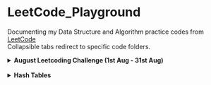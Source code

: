 # LeetCode_Playground

Documenting my Data Structure and Algorithm practice codes from [LeetCode](https://leetcode.com/explore/) <br>
Collapsible tabs redirect to specific code folders.

<details>
<summary> <b>August Leetcoding Challenge (1st Aug - 31st Aug)<b> </summary>

   [Day 1 : Detect Captial](https://github.com/Veerangana-Dash/LeetCode_Playground/tree/master/August%20Leetcoding%20Challenge/Detect%20Capital) <br>
   [Day 2 : Design Hashset](https://github.com/Veerangana-Dash/LeetCode_Playground/tree/master/August%20Leetcoding%20Challenge/Design%20Hashset) <br>
   [Day 3 : Valid Palindrome](https://github.com/Veerangana-Dash/LeetCode_Playground/tree/master/August%20Leetcoding%20Challenge/Valid%20Palindrome) <br>
   [Day 4 : Power of 4](https://github.com/Veerangana-Dash/LeetCode_Playground/tree/master/August%20Leetcoding%20Challenge/Power%20of%204) <br>
   [Day 5 : Add-Search Words](https://github.com/Veerangana-Dash/LeetCode_Playground/tree/master/August%20Leetcoding%20Challenge/Add-Search%20Word) <br>
   [Day 6 : Find Duplicates in Array](https://github.com/Veerangana-Dash/LeetCode_Playground/tree/master/August%20Leetcoding%20Challenge/Find%20Duplicates) <br>
   [Day 7 : Vertical Traversal of Binary Tree](https://github.com/Veerangana-Dash/LeetCode_Playground/tree/master/August%20Leetcoding%20Challenge/Vertical%20Traversal) <br>
   [Day 8 : Path Sum III](https://github.com/Veerangana-Dash/LeetCode_Playground/tree/master/August%20Leetcoding%20Challenge/Path%20Sum%20III) <br>
   [Day 9 : Rotting Oranges](https://github.com/Veerangana-Dash/LeetCode_Playground/tree/master/August%20Leetcoding%20Challenge/Rotting%20Oranges) <br>
   [Day 10 : Excel Sheet Column Number](https://github.com/Veerangana-Dash/LeetCode_Playground/tree/master/August%20Leetcoding%20Challenge/Excel%20Sheet%20Column%20Number) <br>
   [Day 11 : H Index](https://github.com/Veerangana-Dash/LeetCode_Playground/tree/master/August%20Leetcoding%20Challenge/H%20Index) <br>
   [Day 12 : Pascal's Triangle II](https://github.com/Veerangana-Dash/LeetCode_Playground/tree/master/August%20Leetcoding%20Challenge/Pascal's%20Triangle%20II) <br>
   [Day 13 : Iterator for Combinations](https://github.com/Veerangana-Dash/LeetCode_Playground/tree/master/August%20Leetcoding%20Challenge/Iterator%20for%20Combination) <br>
   [Day 14 : Longest Palindrome](https://github.com/Veerangana-Dash/LeetCode_Playground/tree/master/August%20Leetcoding%20Challenge/Longest%20Palindrome) <br>
   [Day 15 : Non Overlapping Intervals](https://github.com/Veerangana-Dash/LeetCode_Playground/tree/master/August%20Leetcoding%20Challenge/Non%20Overlapping%20Intervals) <br>
   
<br>
</details>

<br>

<details>
<summary> <b>Hash Tables<b> </summary>

   [Detect Hashset](https://github.com/Veerangana-Dash/LeetCode_Playground/tree/master/Hash%20Table/Design%20Hashset) <br>
   [Design Hashmap](https://github.com/Veerangana-Dash/LeetCode_Playground/tree/master/Hash%20Table/Design%20HashMap) <br>

   
<br>
</details>
